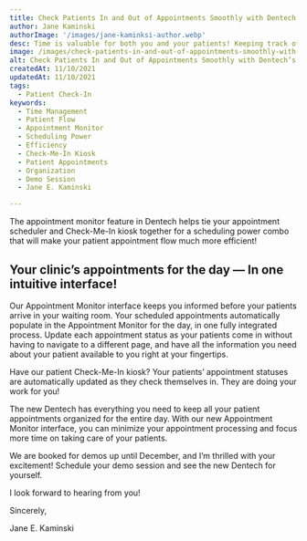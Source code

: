 ```yaml
---
title: Check Patients In and Out of Appointments Smoothly with Dentech’s Appointment Monitor!
author: Jane Kaminski
authorImage: '/images/jane-kaminksi-author.webp'
desc: Time is valuable for both you and your patients! Keeping track of the day-to-day appointments can get a little chaotic if you don’t have an efficient system in place. We have something that will help everyone in your practice manage your patient flow effortlessly.
image: /images/check-patients-in-and-out-of-appointments-smoothly-with-dentechs-appointment-monitor.webp
alt: Check Patients In and Out of Appointments Smoothly with Dentech’s Appointment Monitor!
createdAt: 11/10/2021
updatedAt: 11/10/2021
tags:
  - Patient Check-In
keywords:
  - Time Management
  - Patient Flow
  - Appointment Monitor
  - Scheduling Power
  - Efficiency
  - Check-Me-In Kiosk
  - Patient Appointments
  - Organization
  - Demo Session
  - Jane E. Kaminski

---
```


The appointment monitor feature in Dentech helps tie your appointment scheduler and Check-Me-In kiosk together for a scheduling power combo that will make your patient appointment flow much more efficient!

## Your clinic’s appointments for the day — In one intuitive interface!

Our Appointment Monitor interface keeps you informed before your patients arrive in your waiting room. Your scheduled appointments automatically populate in the Appointment Monitor for the day, in one fully integrated process. Update each appointment status as your patients come in without having to navigate to a different page, and have all the information you need about your patient available to you right at your fingertips.

Have our patient Check-Me-In kiosk? Your patients’ appointment statuses are automatically updated as they check themselves in. They are doing your work for you!

The new Dentech has everything you need to keep all your patient appointments organized for the entire day. With our new Appointment Monitor interface, you can minimize your appointment processing and focus more time on taking care of your patients.

We are booked for demos up until December, and I’m thrilled with your excitement! Schedule your demo session and see the new Dentech for yourself.

I look forward to hearing from you!

Sincerely,

Jane E. Kaminski
